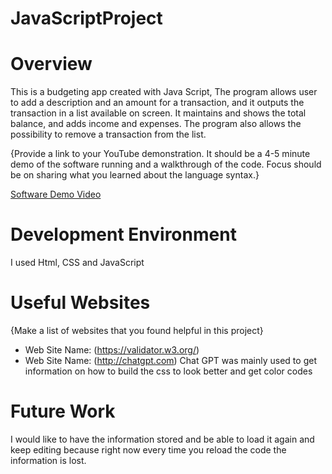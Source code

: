 # JavaScriptProject
# Overview


This is a budgeting app created with Java Script, The program allows user to add a description and an amount for a transaction, and it outputs the transaction in a list available on screen. It maintains and shows the total balance, and adds income and expenses. The program also allows the possibility to remove a transaction from the list.

{Provide a link to your YouTube demonstration. It should be a 4-5 minute demo of the software running and a walkthrough of the code. Focus should be on sharing what you learned about the language syntax.}

[Software Demo Video](http://youtube.link.goes.here)

# Development Environment

I used Html, CSS and JavaScript

# Useful Websites

{Make a list of websites that you found helpful in this project}

- Web Site Name: (https://validator.w3.org/)
- Web Site Name: (http://chatgpt.com) Chat GPT was mainly used to get information on how to build the css to look better and get color codes

# Future Work

I would like to have the information stored and be able to load it again and keep editing because right now every time you reload the code the information is lost.

